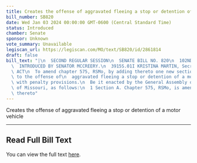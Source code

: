 ```yaml
---
title: Creates the offense of aggravated fleeing a stop or detention of a motor vehicle
bill_number: SB820
date: Wed Jan 03 2024 00:00:00 GMT-0600 (Central Standard Time)
status: Introduced
chamber: Senate
sponsor: Unknown
vote_summary: Unavailable
legiscan_url: https://legiscan.com/MO/text/SB820/id/2861814
draft: false
bill_text: "|\n  SECOND REGULAR SESSION\n  SENATE BILL NO. 820\n  102ND GENERA L ASSEMBLY\n\
  \  INTRODUCED BY SENATOR MCCREERY.\n  3915S.01I KRISTINA MARTIN, Secretary\n  AN\
  \ ACT\n  To amend chapter 575, RSMo, by adding thereto one new section relating\
  \ to the offense of\n  aggravated fleeing a stop or detention of a motor vehicle,\
  \ with penalty provisions.\n  Be it enacted by the General Assembly of the State\
  \ of Missouri, as follows:\n  1 Section A. Chapter 575, RSMo, is amended by adding\
  \ thereto"
---
```

Creates the offense of aggravated fleeing a stop or detention of a motor vehicle

---

## Read Full Bill Text

You can view the full text [here](https://legiscan.com/MO/text/SB820/id/2861814).
